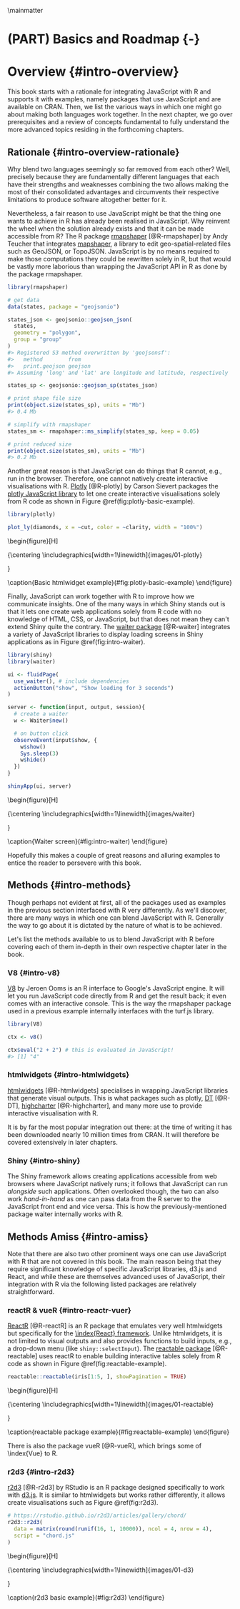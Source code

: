 \mainmatter

# (PART) Basics and Roadmap {-}

# Overview {#intro-overview}



This book starts with a rationale for integrating JavaScript with R and supports it with examples, namely packages that use JavaScript and are available on CRAN. Then, we list the various ways in which one might go about making both languages work together. In the next chapter, we go over prerequisites and a review of concepts fundamental to fully understand the more advanced topics residing in the forthcoming chapters. 

## Rationale {#intro-overview-rationale}

Why blend two languages seemingly so far removed from each other? Well, precisely because they are fundamentally different languages that each have their strengths and weaknesses combining the two allows making the most of their consolidated advantages and circumvents their respective limitations to produce software altogether better for it. 

Nevertheless, a fair reason to use JavaScript might be that the thing one wants to achieve in R has already been realised in JavaScript. Why reinvent the wheel when the solution already exists and that it can be made accessible from R? The R package [rmapshaper](https://github.com/ateucher/rmapshaper) [@R-rmapshaper] by Andy Teucher that integrates [mapshaper](https://github.com/mbloch/mapshaper/), a library to edit geo-spatial-related files such as GeoJSON, or TopoJSON. JavaScript is by no means required to make those computations they could be rewritten solely in R, but that would be vastly more laborious than wrapping the JavaScript API in R as done by the package rmapshaper.


```r
library(rmapshaper)

# get data
data(states, package = "geojsonio")

states_json <- geojsonio::geojson_json(
  states, 
  geometry = "polygon", 
  group = "group"
)
#> Registered S3 method overwritten by 'geojsonsf':
#>   method        from   
#>   print.geojson geojson
#> Assuming 'long' and 'lat' are longitude and latitude, respectively

states_sp <- geojsonio::geojson_sp(states_json)

# print shape file size
print(object.size(states_sp), units = "Mb")
#> 0.4 Mb

# simplify with rmapshaper
states_sm <- rmapshaper::ms_simplify(states_sp, keep = 0.05)

# print reduced size
print(object.size(states_sm), units = "Mb")
#> 0.2 Mb
```

Another great reason is that JavaScript can do things that R cannot, e.g., run in the browser. Therefore, one cannot natively create interactive visualisations with R. [Plotly](https://plotly-r.com/) [@R-plotly] by Carson Sievert packages the [plotly JavaScript library](https://plot.ly/) to let one create interactive visualisations solely from R code as shown in Figure \@ref(fig:plotly-basic-example).


```r
library(plotly)

plot_ly(diamonds, x = ~cut, color = ~clarity, width = "100%")
```

\begin{figure}[H]

{\centering \includegraphics[width=1\linewidth]{images/01-plotly} 

}

\caption{Basic htmlwidget example}(\#fig:plotly-basic-example)
\end{figure}

Finally, JavaScript can work together with R to improve how we communicate insights. One of the many ways in which Shiny stands out is that it lets one create web applications solely from R code with no knowledge of HTML, CSS, or JavaScript, but that does not mean they can't extend Shiny quite the contrary. The [waiter package](http://waiter.john-coene.com/) [@R-waiter] integrates a variety of JavaScript libraries to display loading screens in Shiny applications as in Figure \@ref(fig:intro-waiter).

```r
library(shiny)
library(waiter)

ui <- fluidPage(
  use_waiter(), # include dependencies
  actionButton("show", "Show loading for 3 seconds")
)

server <- function(input, output, session){
  # create a waiter
  w <- Waiter$new()

  # on button click
  observeEvent(input$show, {
    w$show()
    Sys.sleep(3)
    w$hide()
  })
}

shinyApp(ui, server)
```

\begin{figure}[H]

{\centering \includegraphics[width=1\linewidth]{images/waiter} 

}

\caption{Waiter screen}(\#fig:intro-waiter)
\end{figure}

Hopefully this makes a couple of great reasons and alluring examples to entice the reader to persevere with this book.

## Methods {#intro-methods}

Though perhaps not evident at first, all of the packages used as examples in the previous section interfaced with R very differently. As we'll discover, there are many ways in which one can blend JavaScript with R. Generally the way to go about it is dictated by the nature of what is to be achieved.

Let's list the methods available to us to blend JavaScript with R before covering each of them in-depth in their own respective chapter later in the book.

### V8 {#intro-v8}

[V8](https://github.com/jeroen/v8) by Jeroen Ooms is an R interface to Google's JavaScript engine. It will let you run JavaScript code directly from R and get the result back; it even comes with an interactive console. This is the way the rmapshaper package used in a previous example internally interfaces with the turf.js library.


```r
library(V8)

ctx <- v8()

ctx$eval("2 + 2") # this is evaluated in JavaScript!
#> [1] "4"
```

### htmlwidgets {#intro-htmlwidgets}

[htmlwidgets](http://www.htmlwidgets.org/) [@R-htmlwidgets] specialises in wrapping JavaScript libraries that generate visual outputs. This is what packages such as plotly, [DT](https://rstudio.github.io/DT/) [@R-DT], [highcharter](http://jkunst.com/highcharter/) [@R-highcharter], and many more use to provide interactive visualisation with R.

It is by far the most popular integration out there: at the time of writing it has been downloaded nearly 10 million times from CRAN. It will therefore be covered extensively in later chapters.

### Shiny {#intro-shiny}

The Shiny framework allows creating applications accessible from web browsers where JavaScript natively runs; it follows that JavaScript can run _alongside_ such applications. Often overlooked though, the two can also work _hand-in-hand_ as one can pass data from the R server to the JavaScript front end and vice versa. This is how the previously-mentioned package waiter internally works with R.

## Methods Amiss {#intro-amiss}

Note that there are also two other prominent ways one can use JavaScript with R that are not covered in this book. The main reason being that they require significant knowledge of specific JavaScript libraries, d3.js and React, and while these are themselves advanced uses of JavaScript, their integration with R via the following listed packages are relatively straightforward.

### reactR & vueR {#intro-reactr-vuer}

[ReactR](https://react-r.github.io/reactR/) [@R-reactR] is an R package that emulates very well htmlwidgets but specifically for the [\index{React} framework](https://reactjs.org/). Unlike htmlwidgets, it is not limited to visual outputs and also provides functions to build inputs, e.g., a drop-down menu (like `shiny::selectInput`). The [reactable package](https://glin.github.io/reactable/) [@R-reactable] uses reactR to enable building interactive tables solely from R code as shown in Figure \@ref(fig:reactable-example).


```r
reactable::reactable(iris[1:5, ], showPagination = TRUE)
```

\begin{figure}[H]

{\centering \includegraphics[width=1\linewidth]{images/01-reactable} 

}

\caption{reactable package example}(\#fig:reactable-example)
\end{figure}

There is also the package vueR [@R-vueR], which brings some of \index{Vue} to R.

### r2d3 {#intro-r2d3}

[r2d3](https://rstudio.github.io/r2d3/) [@R-r2d3] by RStudio is an R package designed specifically to work with [d3.js](https://d3js.org/). It is similar to htmlwidgets but works rather differently, it allows create visualisations such as Figure \@ref(fig:r2d3).


```r
# https://rstudio.github.io/r2d3/articles/gallery/chord/
r2d3::r2d3(
  data = matrix(round(runif(16, 1, 10000)), ncol = 4, nrow = 4), 
  script = "chord.js"
)
```

\begin{figure}[H]

{\centering \includegraphics[width=1\linewidth]{images/01-d3} 

}

\caption{r2d3 basic example}(\#fig:r2d3)
\end{figure}
